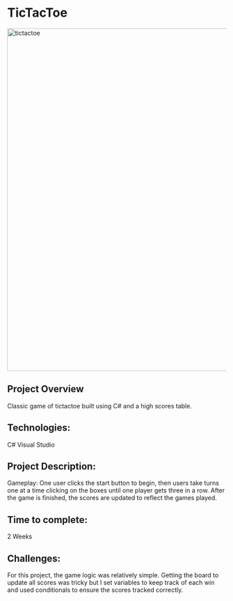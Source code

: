 # TicTacToe
<img width="788" alt="tictactoe" src="https://github.com/jessicacaron/TicTacToe/assets/77312057/f6106d4e-be8c-4f69-87b8-d9b8e0fce4bb">

## Project Overview
Classic game of tictactoe built using C# and a high scores table.


## Technologies:
C#
Visual Studio

## Project Description:
Gameplay:
One user clicks the start button to begin, then users take turns one at a time clicking on the boxes until one player gets three in a row. After the game is finished, the scores are updated to reflect the games played.

## Time to complete:
 2 Weeks

## Challenges:
For this project, the game logic was relatively simple. Getting the board to update all scores was tricky but I set variables to keep track of each win and used conditionals to ensure the scores tracked correctly.

